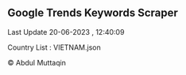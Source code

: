 

## Google Trends Keywords Scraper 
 
Last Update 20-06-2023 , 12:40:09

Country List :
VIETNAM.json



© Abdul Muttaqin 
